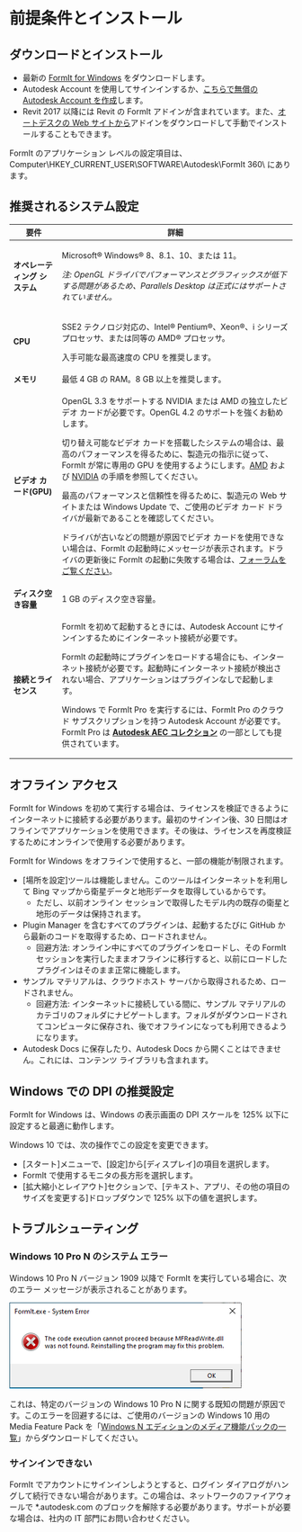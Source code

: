 # 前提条件とインストール

## ダウンロードとインストール

* 最新の [FormIt for Windows](https://formit.autodesk.com/page/download) をダウンロードします。
* Autodesk Account を使用してサインインするか、[こちらで無償の Autodesk Account を作成](https://accounts.autodesk.com)します。
* Revit 2017 以降には Revit の FormIt アドインが含まれています。また、[オートデスクの Web サイトから](https://formit.autodesk.com/page/formit-revit)アドインをダウンロードして手動でインストールすることもできます。

FormIt のアプリケーション レベルの設定項目は、Computer\\HKEY_CURRENT_USER\\SOFTWARE\\Autodesk\\FormIt 360\\ にあります。

## 推奨されるシステム設定

| 要件                    | 詳細                                                                                                                                                                                                                                                                                                                                                                                                                                                                                                                                                                                                                                                                                                                                                                                                                                                                                                                 |
| ------------------------------ | ----------------------------------------------------------------------------------------------------------------------------------------------------------------------------------------------------------------------------------------------------------------------------------------------------------------------------------------------------------------------------------------------------------------------------------------------------------------------------------------------------------------------------------------------------------------------------------------------------------------------------------------------------------------------------------------------------------------------------------------------------------------------------------------------------------------------------------------------------------------------------------------------------------------------- |
| **オペレーティング システム**           | <p>Microsoft® Windows® 8、8.1、10、または 11。</p><p><em>注: OpenGL ドライバでパフォーマンスとグラフィックスが低下する問題があるため、Parallels Desktop は正式にはサポートされていません。</em></p>                                                                                                                                                                                                                                                                                                                                                                                                                                                                                                                                                                                                                                                                                                                                     |
| **CPU**                        | <p>SSE2 テクノロジ対応の、Intel® Pentium®、Xeon®、i シリーズ プロセッサ、または同等の AMD® プロセッサ。</p><p>入手可能な最高速度の CPU を推奨します。</p>                                                                                                                                                                                                                                                                                                                                                                                                                                                                                                                                                                                                                                                                                                                                                                    |
| **メモリ**                     | 最低 4 GB の RAM。8 GB 以上を推奨します。                                                                                                                                                                                                                                                                                                                                                                                                                                                                                                                                                                                                                                                                                                                                                                                                                                                                            |
| **ビデオ カード(GPU)**           | <p>OpenGL 3.3 をサポートする NVIDIA または AMD の独立したビデオ カードが必要です。OpenGL 4.2 のサポートを強くお勧めします。</p><p>切り替え可能なビデオ カードを搭載したシステムの場合は、最高のパフォーマンスを得るために、製造元の指示に従って、FormIt が常に専用の GPU を使用するようにします。<a href="https://www.amd.com/en/support/kb/faq/dh-017">AMD</a> および <a href="http://nvidia.custhelp.com/app/answers/detail/a_id/2615/kw/manage%203d%20settings/related/1">NVIDIA</a> の手順を参照してください。</p><p>最高のパフォーマンスと信頼性を得るために、製造元の Web サイトまたは Windows Update で、ご使用のビデオ カード ドライバが最新であることを確認してください。</p><p>ドライバが古いなどの問題が原因でビデオ カードを使用できない場合は、FormIt の起動時にメッセージが表示されます。ドライバの更新後に FormIt の起動に失敗する場合は、<a href="https://forums.autodesk.com/t5/formit-forum/bd-p/142">フォーラムをご覧ください</a>。</p> |
| **ディスク空き容量**                 | 1 GB のディスク空き容量。                                                                                                                                                                                                                                                                                                                                                                                                                                                                                                                                                                                                                                                                                                                                                                                                                                                                                                   |
| **接続とライセンス** | <p>FormIt を初めて起動するときには、Autodesk Account にサインインするためにインターネット接続が必要です。</p><p>FormIt の起動時にプラグインをロードする場合にも、インターネット接続が必要です。起動時にインターネット接続が検出されない場合、アプリケーションはプラグインなしで起動します。</p><p>Windows で FormIt Pro を実行するには、FormIt Pro のクラウド サブスクリプションを持つ Autodesk Account が必要です。FormIt Pro は <a href="https://www.autodesk.com/collections/architecture-engineering-construction/overview"><strong>Autodesk AEC コレクション</strong></a> の一部としても提供されています。</p>                                                                                                                                                                                                                                                                                                   |

## オフライン アクセス

FormIt for Windows を初めて実行する場合は、ライセンスを検証できるようにインターネットに接続する必要があります。最初のサインイン後、30 日間はオフラインでアプリケーションを使用できます。その後は、ライセンスを再度検証するためにオンラインで使用する必要があります。

FormIt for Windows をオフラインで使用すると、一部の機能が制限されます。

* [場所を設定]ツールは機能しません。このツールはインターネットを利用して Bing マップから衛星データと地形データを取得しているからです。
  * ただし、以前オンライン セッションで取得したモデル内の既存の衛星と地形のデータは保持されます。
* Plugin Manager を含むすべてのプラグインは、起動するたびに GitHub から最新のコードを取得するため、ロードされません。
  * 回避方法: オンライン中にすべてのプラグインをロードし、その FormIt セッションを実行したままオフラインに移行すると、以前にロードしたプラグインはそのまま正常に機能します。
* サンプル マテリアルは、クラウドホスト サーバから取得されるため、ロードされません。
  * 回避方法: インターネットに接続している間に、サンプル マテリアルのカテゴリのフォルダにナビゲートします。フォルダがダウンロードされてコンピュータに保存され、後でオフラインになっても利用できるようになります。
* Autodesk Docs に保存したり、Autodesk Docs から開くことはできません。これには、コンテンツ ライブラリも含まれます。

## Windows での DPI の推奨設定

FormIt for Windows は、Windows の表示画面の DPI スケールを 125% 以下に設定すると最適に動作します。

Windows 10 では、次の操作でこの設定を変更できます。

* [スタート]メニューで、[設定]から[ディスプレイ]の項目を選択します。
* FormIt で使用するモニタの長方形を選択します。
* [拡大縮小とレイアウト]セクションで、[テキスト、アプリ、その他の項目のサイズを変更する]ドロップダウンで 125% 以下の値を選択します。

## トラブルシューティング

### Windows 10 Pro N のシステム エラー

Windows 10 Pro N バージョン 1909 以降で FormIt を実行している場合に、次のエラー メッセージが表示されることがあります。

![Windows 10 の FormIt.exe システム エラー](<../.gitbook/assets/windows 10 error message.png>)

これは、特定のバージョンの Windows 10 Pro N に関する既知の問題が原因です。このエラーを回避するには、ご使用のバージョンの Windows 10 用の Media Feature Pack を「[Windows N エディションのメディア機能パックの一覧](https://support.microsoft.com/en-us/topic/media-feature-pack-list-for-windows-n-editions-c1c6fffa-d052-8338-7a79-a4bb980a700a)」からダウンロードしてください。

### サインインできない

FormIt でアカウントにサインインしようとすると、ログイン ダイアログがハングして続行できない場合があります。この場合は、ネットワークのファイアウォールで *.autodesk.com のブロックを解除する必要があります。サポートが必要な場合は、社内の IT 部門にお問い合わせください。
